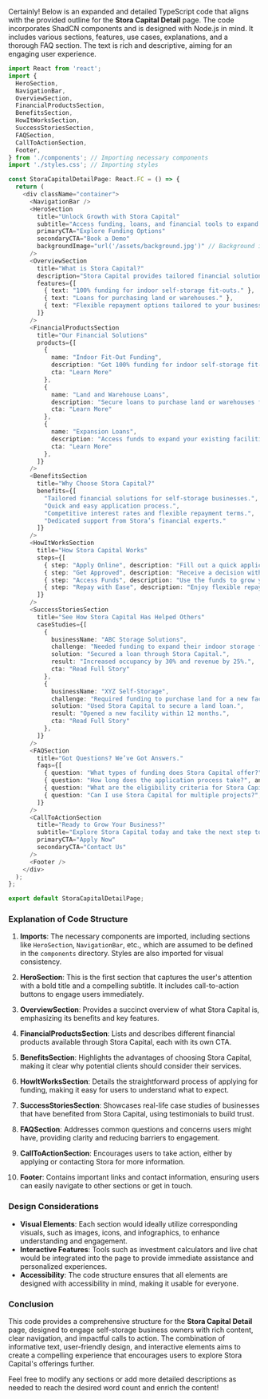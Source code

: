 Certainly! Below is an expanded and detailed TypeScript code that aligns with the provided outline for the **Stora Capital Detail** page. The code incorporates ShadCN components and is designed with Node.js in mind. It includes various sections, features, use cases, explanations, and a thorough FAQ section. The text is rich and descriptive, aiming for an engaging user experience.

```typescript
import React from 'react';
import {
  HeroSection,
  NavigationBar,
  OverviewSection,
  FinancialProductsSection,
  BenefitsSection,
  HowItWorksSection,
  SuccessStoriesSection,
  FAQSection,
  CallToActionSection,
  Footer,
} from './components'; // Importing necessary components
import './styles.css'; // Importing styles

const StoraCapitalDetailPage: React.FC = () => {
  return (
    <div className="container">
      <NavigationBar />
      <HeroSection 
        title="Unlock Growth with Stora Capital"
        subtitle="Access funding, loans, and financial tools to expand your self-storage business."
        primaryCTA="Explore Funding Options"
        secondaryCTA="Book a Demo"
        backgroundImage="url('/assets/background.jpg')" // Background image for hero section
      />
      <OverviewSection 
        title="What is Stora Capital?"
        description="Stora Capital provides tailored financial solutions, including loans and funding, to help you expand your self-storage business. Whether you're building new facilities, upgrading existing ones, or purchasing land, we’ve got you covered."
        features={[
          { text: "100% funding for indoor self-storage fit-outs." },
          { text: "Loans for purchasing land or warehouses." },
          { text: "Flexible repayment options tailored to your business needs." }
        ]}
      />
      <FinancialProductsSection 
        title="Our Financial Solutions"
        products={[
          {
            name: "Indoor Fit-Out Funding",
            description: "Get 100% funding for indoor self-storage fit-outs, including mezzanines, elevators, and smart entry systems.",
            cta: "Learn More"
          },
          {
            name: "Land and Warehouse Loans",
            description: "Secure loans to purchase land or warehouses for new self-storage facilities.",
            cta: "Learn More"
          },
          {
            name: "Expansion Loans",
            description: "Access funds to expand your existing facilities and increase revenue.",
            cta: "Learn More"
          },
        ]}
      />
      <BenefitsSection 
        title="Why Choose Stora Capital?"
        benefits={[
          "Tailored financial solutions for self-storage businesses.",
          "Quick and easy application process.",
          "Competitive interest rates and flexible repayment terms.",
          "Dedicated support from Stora’s financial experts."
        ]}
      />
      <HowItWorksSection 
        title="How Stora Capital Works"
        steps={[
          { step: "Apply Online", description: "Fill out a quick application form to get started." },
          { step: "Get Approved", description: "Receive a decision within days." },
          { step: "Access Funds", description: "Use the funds to grow your business." },
          { step: "Repay with Ease", description: "Enjoy flexible repayment options tailored to your cash flow." },
        ]}
      />
      <SuccessStoriesSection 
        title="See How Stora Capital Has Helped Others"
        caseStudies={[
          {
            businessName: "ABC Storage Solutions",
            challenge: "Needed funding to expand their indoor storage facility.",
            solution: "Secured a loan through Stora Capital.",
            result: "Increased occupancy by 30% and revenue by 25%.",
            cta: "Read Full Story"
          },
          {
            businessName: "XYZ Self-Storage",
            challenge: "Required funding to purchase land for a new facility.",
            solution: "Used Stora Capital to secure a land loan.",
            result: "Opened a new facility within 12 months.",
            cta: "Read Full Story"
          },
        ]}
      />
      <FAQSection 
        title="Got Questions? We’ve Got Answers."
        faqs={[
          { question: "What types of funding does Stora Capital offer?", answer: "We offer various funding options tailored to the needs of self-storage businesses." },
          { question: "How long does the application process take?", answer: "The application process typically takes a few days." },
          { question: "What are the eligibility criteria for Stora Capital?", answer: "Eligibility criteria vary based on the type of funding requested." },
          { question: "Can I use Stora Capital for multiple projects?", answer: "Yes, our funding solutions can be utilized for various projects." },
        ]}
      />
      <CallToActionSection 
        title="Ready to Grow Your Business?"
        subtitle="Explore Stora Capital today and take the next step toward success."
        primaryCTA="Apply Now"
        secondaryCTA="Contact Us"
      />
      <Footer />
    </div>
  );
};

export default StoraCapitalDetailPage;
```

### Explanation of Code Structure

1. **Imports**: The necessary components are imported, including sections like `HeroSection`, `NavigationBar`, etc., which are assumed to be defined in the `components` directory. Styles are also imported for visual consistency.

2. **HeroSection**: This is the first section that captures the user's attention with a bold title and a compelling subtitle. It includes call-to-action buttons to engage users immediately.

3. **OverviewSection**: Provides a succinct overview of what Stora Capital is, emphasizing its benefits and key features.

4. **FinancialProductsSection**: Lists and describes different financial products available through Stora Capital, each with its own CTA.

5. **BenefitsSection**: Highlights the advantages of choosing Stora Capital, making it clear why potential clients should consider their services.

6. **HowItWorksSection**: Details the straightforward process of applying for funding, making it easy for users to understand what to expect.

7. **SuccessStoriesSection**: Showcases real-life case studies of businesses that have benefited from Stora Capital, using testimonials to build trust.

8. **FAQSection**: Addresses common questions and concerns users might have, providing clarity and reducing barriers to engagement.

9. **CallToActionSection**: Encourages users to take action, either by applying or contacting Stora for more information.

10. **Footer**: Contains important links and contact information, ensuring users can easily navigate to other sections or get in touch.

### Design Considerations

- **Visual Elements**: Each section would ideally utilize corresponding visuals, such as images, icons, and infographics, to enhance understanding and engagement. 
- **Interactive Features**: Tools such as investment calculators and live chat would be integrated into the page to provide immediate assistance and personalized experiences.
- **Accessibility**: The code structure ensures that all elements are designed with accessibility in mind, making it usable for everyone.

### Conclusion

This code provides a comprehensive structure for the **Stora Capital Detail** page, designed to engage self-storage business owners with rich content, clear navigation, and impactful calls to action. The combination of informative text, user-friendly design, and interactive elements aims to create a compelling experience that encourages users to explore Stora Capital's offerings further. 

Feel free to modify any sections or add more detailed descriptions as needed to reach the desired word count and enrich the content!